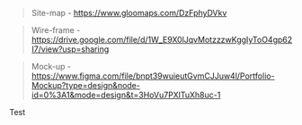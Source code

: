 
> Site-map - https://www.gloomaps.com/DzFphyDVkv

> Wire-frame - https://drive.google.com/file/d/1W_E9X0lJqvMotzzzwKggIyToO4gp62I7/view?usp=sharing

> Mock-up - https://www.figma.com/file/bnpt39wuieutGvmCJJuw4l/Portfolio-Mockup?type=design&node-id=0%3A1&mode=design&t=3HoVu7PXlTuXh8uc-1
 
Test
